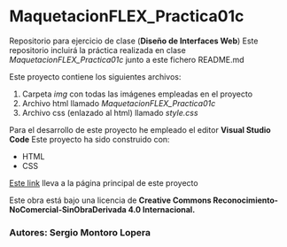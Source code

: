 # MaquetacionFLEX_Practica01c

Repositorio para ejercicio de clase (**Diseño de Interfaces Web**)
Este repositorio incluirá la práctica realizada en clase *MaquetacionFLEX_Practica01c* junto a este fichero README.md

Este proyecto contiene los siguientes archivos:
1. Carpeta *img* con todas las imágenes empleadas en el proyecto
2. Archivo html llamado *MaquetacionFLEX_Practica01c*
3. Archivo css (enlazado al html) llamado *style.css*

Para el desarrollo de este proyecto he empleado el editor **Visual Studio Code**
Este proyecto ha sido construido con:
* HTML
* CSS

[Este link](https://github.com/SergioMonto77/MaquetacionFLEX_Practica01c/blob/main/mflexP01c_MontoroLoperaSergio/maquetacionFLEX_Practica01c.html) lleva a la página principal de este proyecto

Este obra está bajo una licencia de **Creative Commons Reconocimiento-NoComercial-SinObraDerivada 4.0 Internacional.**

### Autores: Sergio Montoro Lopera


